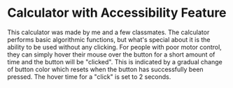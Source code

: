 # Calculator with Accessibility Feature

This calculator was made by me and a few classmates. The calculator performs basic algorithmic functions, but what's special about it is the ability to be used without any clicking. For people with poor motor control, they can simply hover their mouse over the button for a short amount of time and the button will be "clicked". This is indicated by a gradual change of button color which resets when the button has successfully been pressed. The hover time for a "click" is set to 2 seconds.
